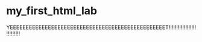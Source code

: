 # my_first_html_lab



YEEEEEEEEEEEEEEEEEEEEEEEEEEEEEEEEEEEEEEEEEEEEEEEEET!!!!!!!!!!!!!!!!!!!!!!!!!!!

